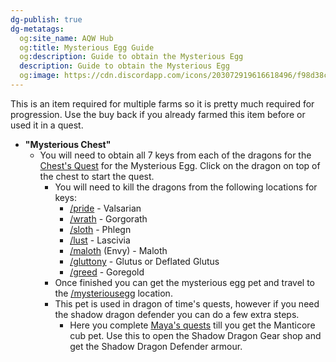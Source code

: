 ```yaml
---
dg-publish: true
dg-metatags:
  og:site_name: AQW Hub
  og:title: Mysterious Egg Guide
  og:description: Guide to obtain the Mysterious Egg
  description: Guide to obtain the Mysterious Egg
  og:image: https://cdn.discordapp.com/icons/203072919616618496/f98d38c50b06972678eaaa1aa2c0cedf.png
---
```

This is an item required for multiple farms so it is pretty much required for progression. Use the buy back if you already farmed this item before or used it in a quest.


- **"Mysterious Chest"**
	- You will need to obtain all 7 keys from each of the dragons for the [Chest's Quest](http://aqwwiki.wikidot.com/the-chest-s-quest) for the Mysterious Egg. Click on the dragon on top of the chest to start the quest.
		- You will need to kill the dragons from the following locations for keys:
			- [/pride](http://aqwwiki.wikidot.com/pride) - Valsarian
			- [/wrath](http://aqwwiki.wikidot.com/wrath-location) - Gorgorath
			- [/sloth](http://aqwwiki.wikidot.com/sloth) - Phlegn
			- [/lust](http://aqwwiki.wikidot.com/lust) - Lascivia
			- [/maloth](http://aqwwiki.wikidot.com/maloth-location) (Envy) - Maloth
			- [/gluttony](http://aqwwiki.wikidot.com/gluttony-location) - Glutus or Deflated Glutus
			- [/greed](http://aqwwiki.wikidot.com/greed) - Goregold
		- Once finished you can get the mysterious egg pet and travel to the [/mysteriousegg](http://aqwwiki.wikidot.com/mysterious-egg-location) location.
		- This pet is used in dragon of time's quests, however if you need the shadow dragon defender you can do a few extra steps.
			- Here you complete [Maya's quests](http://aqwwiki.wikidot.com/loremaster-maya-s-quests#14) till you get the Manticore cub pet. Use this to open the Shadow Dragon Gear shop and get the Shadow Dragon Defender armour.